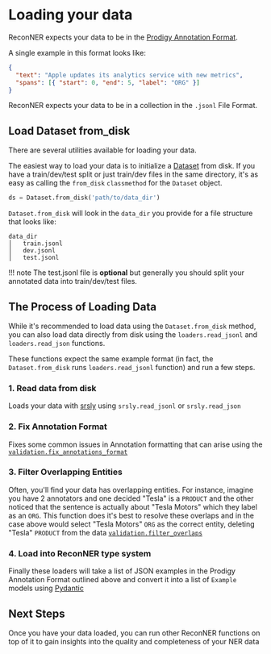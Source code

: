 # Loading your data

ReconNER expects your data to be in the [Prodigy Annotation Format](https://prodi.gy/docs/api-interfaces#ner).

A single example in this format looks like:

```JSON
{
  "text": "Apple updates its analytics service with new metrics",
  "spans": [{ "start": 0, "end": 5, "label": "ORG" }]
}
```

ReconNER expects your data to be in a collection in the `.jsonl` File Format.

## Load Dataset from_disk

There are several utilities available for loading your data.


The easiest way to load your data is to initialize a [Dataset](../api/dataset.md) from disk.
If you have a train/dev/test split or just train/dev files in the same directory, it's as easy as calling the `from_disk` `classmethod` for the `Dataset` object.

```Python
ds = Dataset.from_disk('path/to/data_dir')
```

`Dataset.from_disk` will look in the `data_dir` you provide for a file structure that looks like:

```
data_dir
│   train.jsonl
│   dev.jsonl
│   test.jsonl
```

!!! note
    The test.jsonl file is **optional** but generally you should split your annotated data into train/dev/test files.

## The Process of Loading Data

While it's recommended to load data using the `Dataset.from_disk` method, you can also load data directly from disk using the `loaders.read_jsonl` and `loaders.read_json` functions.

These functions expect the same example format (in fact, the `Dataset.from_disk` runs `loaders.read_jsonl` function) and run a few steps.

### 1. Read data from disk
Loads your data with <a href="https://github.com/explosion/srsly" class="external-link" target="_blank">srsly</a> using `srsly.read_jsonl` or `srsly.read_json`

### 2. Fix Annotation Format
Fixes some common issues in Annotation formatting that can arise using the [`validation.fix_annotations_format`](../../api/validation/#fix_annotations_format)

### 3. Filter Overlapping Entities
Often, you'll find your data has overlapping entities. For instance, imagine you have 2 annotators and one decided "Tesla" is a `PRODUCT` and the other noticed that the sentence is actually about "Tesla Motors" which they label as an `ORG`. This function does it's best to resolve these overlaps and in the case above would select "Tesla Motors" `ORG` as the correct entity, deleting "Tesla" `PRODUCT` from the data [`validation.filter_overlaps`](../../api/validation/#filter_overlaps)

### 4. Load into ReconNER type system

Finally these loaders will take a list of JSON examples in the Prodigy Annotation Format outlined above and convert it into a list of `Example` models using <a href="https://pydantic-docs.helpmanual.io/" class="external-link" target="_blank">Pydantic</a>

## Next Steps

Once you have your data loaded, you can run other ReconNER functions on top of it to gain insights into the quality and completeness of your NER data
